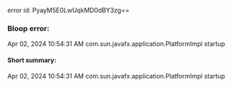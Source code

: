 error id: PyayM5E0LwUqkMD0dBY3zg==
### Bloop error:

Apr 02, 2024 10:54:31 AM com.sun.javafx.application.PlatformImpl startup
#### Short summary: 

Apr 02, 2024 10:54:31 AM com.sun.javafx.application.PlatformImpl startup